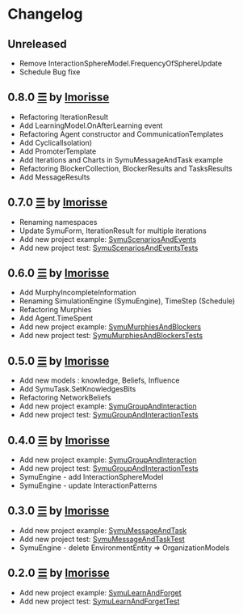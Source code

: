 # Changelog

## Unreleased

* Remove InteractionSphereModel.FrequencyOfSphereUpdate
* Schedule Bug fixe 

## 0.8.0 [☰](https://github.com/lmorisse/symu/compare/v0.8.0..v0.7.0) by [lmorisse](https://github.com/lmorisse)
* Refactoring IterationResult
* Add LearningModel.OnAfterLearning event
* Refactoring Agent constructor and CommunicationTemplates
* Add CyclicalIsolation)
* Add PromoterTemplate
* Add Iterations and Charts in SymuMessageAndTask example 
* Refactoring BlockerCollection, BlockerResults and TasksResults 
* Add MessageResults

## 0.7.0 [☰](https://github.com/lmorisse/symu/compare/v0.7.0..v0.6.0) by [lmorisse](https://github.com/lmorisse)
* Renaming namespaces 
* Update SymuForm, IterationResult for multiple iterations
* Add new project example: [SymuScenariosAndEvents](https://github.com/lmorisse/Symu/tree/master/Symu%20examples/SymuScenariosAndEvents)
* Add new project test: [SymuScenariosAndEventsTests](https://github.com/lmorisse/Symu/tree/master/Symu%20examples/SymuScenariosAndEventsTests)


## 0.6.0 [☰](https://github.com/lmorisse/symu/compare/v0.6.0..v0.5.0) by [lmorisse](https://github.com/lmorisse)
* Add MurphyIncompleteInformation
* Renaming SimulationEngine (SymuEngine), TimeStep (Schedule)
* Refactoring Murphies
* Add Agent.TimeSpent
* Add new project example: [SymuMurphiesAndBlockers](https://github.com/lmorisse/Symu/tree/master/Symu%20examples/SymuMurphiesAndBlockers)
* Add new project test: [SymuMurphiesAndBlockersTests](https://github.com/lmorisse/Symu/tree/master/Symu%20examples/SymuMurphiesAndBlockersTests)

## 0.5.0 [☰](https://github.com/lmorisse/symu/compare/v0.5.0..v0.4.0) by [lmorisse](https://github.com/lmorisse)
* Add new models : knowledge, Beliefs, Influence 
* Add SymuTask.SetKnowledgesBits
* Refactoring NetworkBeliefs
* Add new project example: [SymuGroupAndInteraction](https://github.com/lmorisse/Symu/tree/master/Symu%20examples/SymuBeliefsAndInfluence)
* Add new project test: [SymuGroupAndInteractionTests](https://github.com/lmorisse/Symu/tree/master/Symu%20examples/SymuBeliefsAndInfluenceTests)

## 0.4.0 [☰](https://github.com/lmorisse/symu/compare/v0.4.0..v0.3.0) by [lmorisse](https://github.com/lmorisse)
* Add new project example: [SymuGroupAndInteraction](https://github.com/lmorisse/Symu/tree/master/Symu%20examples/SymuGroupAndInteraction)
* Add new project test: [SymuGroupAndInteractionTests](https://github.com/lmorisse/Symu/tree/master/Symu%20examples/SymuGroupAndInteractionTests)
* SymuEngine - add InteractionSphereModel
* SymuEngine - update InteractionPatterns

## 0.3.0 [☰](https://github.com/lmorisse/symu/compare/v0.3.0..v0.2.0) by [lmorisse](https://github.com/lmorisse)
* Add new project example: [SymuMessageAndTask](https://github.com/lmorisse/Symu/tree/master/Symu%20examples/SymuMessageAndTask)
* Add new project test: [SymuMessageAndTaskTest](https://github.com/lmorisse/Symu/tree/master/Symu%20examples/SymuMessageAndTaskTests)
* SymuEngine - delete EnvironmentEntity => OrganizationModels

## 0.2.0 [☰](https://github.com/lmorisse/symu/compare/v0.2.0..v0.1.0) by [lmorisse](https://github.com/lmorisse)
* Add new project example: [SymuLearnAndForget](https://github.com/lmorisse/Symu/tree/master/Symu%20examples/SymuLearnAndForget)
* Add new project test: [SymuLearnAndForgetTest](https://github.com/lmorisse/Symu/tree/master/Symu%20examples/SymuLearnAndForgetTests)
